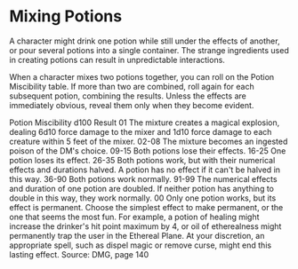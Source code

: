 # Mixing Potions

A character might drink one potion while still under the effects of another, or pour several potions into a single container. The strange ingredients used in creating potions can result in unpredictable interactions.

When a character mixes two potions together, you can roll on the Potion Miscibility table. If more than two are combined, roll again for each subsequent potion, combining the results. Unless the effects are immediately obvious, reveal them only when they become evident.

Potion Miscibility d100 Result 01 The mixture creates a magical explosion, dealing 6d10 force damage to the mixer and 1d10 force damage to each creature within 5 feet of the mixer. 02-08 The mixture becomes an ingested poison of the DM's choice. 09-15 Both potions lose their effects. 16-25 One potion loses its effect. 26-35 Both potions work, but with their numerical effects and durations halved. A potion has no effect if it can't be halved in this way. 36-90 Both potions work normally. 91-99 The numerical effects and duration of one potion are doubled. If neither potion has anything to double in this way, they work normally. 00 Only one potion works, but its effect is permanent. Choose the simplest effect to make permanent, or the one that seems the most fun. For example, a potion of healing might increase the drinker's hit point maximum by 4, or oil of etherealness might permanently trap the user in the Ethereal Plane. At your discretion, an appropriate spell, such as dispel magic or remove curse, might end this lasting effect. Source: DMG, page 140

